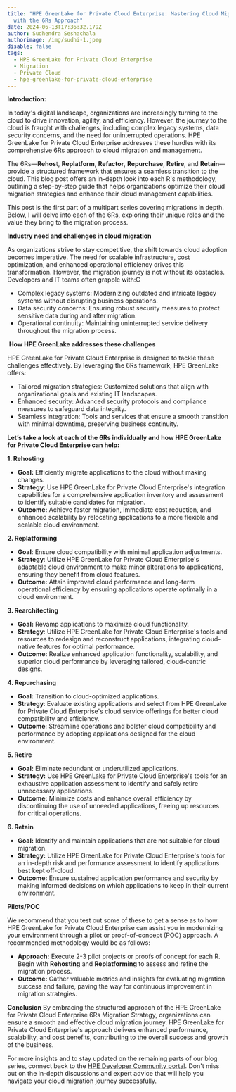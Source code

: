 ```yaml
---
title: "HPE GreenLake for Private Cloud Enterprise: Mastering Cloud Migration
  with the 6Rs Approach"
date: 2024-06-13T17:36:32.179Z
author: Sudhendra Seshachala
authorimage: /img/sudhi-1.jpeg
disable: false
tags:
  - HPE GreenLake for Private Cloud Enterprise
  - Migration
  - Private Cloud
  - hpe-greenlake-for-private-cloud-enterprise
---
```

**Introduction:**

In today's digital landscape, organizations are increasingly turning to the cloud to drive innovation, agility, and efficiency. However, the journey to the cloud is fraught with challenges, including complex legacy systems, data security concerns, and the need for uninterrupted operations. HPE GreenLake for Private Cloud Enterprise addresses these hurdles with its comprehensive 6Rs approach to cloud migration and management.

The 6Rs—**Rehos**t, **Replatform**, **Refactor**, **Repurchase**, **Retire**, and **Retain**—provide a structured framework that ensures a seamless transition to the cloud. This blog post offers an in-depth look into each R's methodology, outlining a step-by-step guide that helps organizations optimize their cloud migration strategies and enhance their cloud management capabilities.

This post is the first part of a multipart series covering migrations in depth. Below, I will delve into each of the 6Rs, exploring their unique roles and the value they bring to the migration process.

**Industry need and challenges in cloud migration** 

As organizations strive to stay competitive, the shift towards cloud adoption becomes imperative. The need for scalable infrastructure, cost optimization, and enhanced operational efficiency drives this transformation. However, the migration journey is not without its obstacles. Developers and IT teams often grapple with:C

* Complex legacy systems: Modernizing outdated and intricate legacy systems without disrupting business operations.
* Data security concerns: Ensuring robust security measures to protect sensitive data during and after migration.
* Operational continuity: Maintaining uninterrupted service delivery throughout the migration process.

 **How HPE GreenLake addresses these challenges**

HPE GreenLake for Private Cloud Enterprise is designed to tackle these challenges effectively. By leveraging the 6Rs framework, HPE GreenLake offers:

* Tailored migration strategies: Customized solutions that align with organizational goals and existing IT landscapes.
* Enhanced security: Advanced security protocols and compliance measures to safeguard data integrity.
* Seamless integration: Tools and services that ensure a smooth transition with minimal downtime, preserving business continuity.

**Let’s take a look at each of the 6Rs individually and how HPE GreenLake for Private Cloud Enterprise can help:**

**1. Rehosting**

* **Goal:** Efficiently migrate applications to the cloud without making changes.
* **Strategy**: Use HPE GreenLake for Private Cloud Enterprise's integration capabilities for a comprehensive application inventory and assessment to identify suitable candidates for migration.
* **Outcome:** Achieve faster migration, immediate cost reduction, and enhanced scalability by relocating applications to a more flexible and scalable cloud environment.

**2. Replatforming**

* **Goal**: Ensure cloud compatibility with minimal application adjustments.
* **Strategy**: Utilize HPE GreenLake for Private Cloud Enterprise's adaptable cloud environment to make minor alterations to applications, ensuring they benefit from cloud features.
* **Outcome:** Attain improved cloud performance and long-term operational efficiency by ensuring applications operate optimally in a cloud environment.

**3. Rearchitecting**

* **Goal:** Revamp applications to maximize cloud functionality.
* **Strategy**: Utilize HPE GreenLake for Private Cloud Enterprise's tools and resources to redesign and reconstruct applications, integrating cloud-native features for optimal performance.
* **Outcome:** Realize enhanced application functionality, scalability, and superior cloud performance by leveraging tailored, cloud-centric designs.

**4. Repurchasing**

* **Goal:** Transition to cloud-optimized applications.
* **Strategy**: Evaluate existing applications and select from HPE GreenLake for Private Cloud Enterprise's cloud service offerings for better cloud compatibility and efficiency.
* **Outcome**: Streamline operations and bolster cloud compatibility and performance by adopting applications designed for the cloud environment.

**5. Retire**

* **Goal:** Eliminate redundant or underutilized applications.
* **Strategy:** Use HPE GreenLake for Private Cloud Enterprise's tools for an exhaustive application assessment to identify and safely retire unnecessary applications.
* **Outcome:** Minimize costs and enhance overall efficiency by discontinuing the use of unneeded applications, freeing up resources for critical operations.

**6. Retain**
* **Goal:** Identify and maintain applications that are not suitable for cloud migration.
* **Strategy:** Utilize HPE GreenLake for Private Cloud Enterprise's tools for an in-depth risk and performance assessment to identify applications best kept off-cloud.
* **Outcome:** Ensure sustained application performance and security by making informed decisions on which applications to keep in their current environment.

**Pilots/POC**

We recommend that you test out some of these to get a sense as to how HPE GreenLake for Private Cloud Enterprise can assist you in modernizing your environment through a pilot or proof-of-concept (POC) approach. A recommended methodology would be as follows:

* **Approach:** Execute 2-3 pilot projects or proofs of concept for each R. Begin with **Rehosting** and **Replatforming** to assess and refine the migration process.
* **Outcome:** Gather valuable metrics and insights for evaluating migration success and failure, paving the way for continuous improvement in migration strategies.

**Conclusion**
By embracing the structured approach of the HPE GreenLake for Private Cloud Enterprise 6Rs Migration Strategy, organizations can ensure a smooth and effective cloud migration journey. HPE GreenLake for Private Cloud Enterprise's approach delivers enhanced performance, scalability, and cost benefits, contributing to the overall success and growth of the business.

For more insights and to stay updated on the remaining parts of our blog series, connect back to the [HPE Developer Community portal](https://developer.hpe.com/blog/). Don't miss out on the in-depth discussions and expert advice that will help you navigate your cloud migration journey successfully.